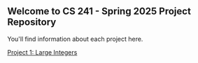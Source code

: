 ## Welcome to CS 241 - Spring 2025 Project Repository

You'll find information about each project here.

[Project 1: Large Integers](./proj1/index.md)


